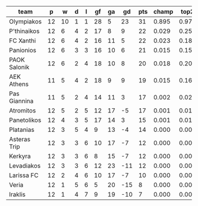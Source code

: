 |     team     | p  | w  | d | l | gf | ga | gd  | pts | champ | top2  | top3  | top4  |  5-7  | bot4  | bot3  | bot2  |
|--------------|----|----|---|---|----|----|-----|-----|-------|-------|-------|-------|-------|-------|-------|-------|
| Olympiakos   | 12 | 10 | 1 | 1 | 28 |  5 |  23 |  31 | 0.895 | 0.971 | 0.990 | 0.997 | 0.003 | 0.000 | 0.000 | 0.000|
| P'thinaikos  | 12 |  6 | 4 | 2 | 17 |  8 |   9 |  22 | 0.029 | 0.259 | 0.462 | 0.630 | 0.289 | 0.001 | 0.000 | 0.000|
| FC Xanthi    | 12 |  6 | 4 | 2 | 16 | 11 |   5 |  22 | 0.023 | 0.187 | 0.365 | 0.523 | 0.359 | 0.003 | 0.001 | 0.000|
| Panionios    | 12 |  6 | 3 | 3 | 16 | 10 |   6 |  21 | 0.015 | 0.154 | 0.309 | 0.471 | 0.376 | 0.003 | 0.000 | 0.000|
| PAOK Salonik | 12 |  6 | 2 | 4 | 18 | 10 |   8 |  20 | 0.018 | 0.202 | 0.374 | 0.542 | 0.346 | 0.003 | 0.001 | 0.000|
| AEK Athens   | 11 |  5 | 4 | 2 | 18 |  9 |   9 |  19 | 0.015 | 0.169 | 0.332 | 0.481 | 0.365 | 0.004 | 0.001 | 0.000|
| Pas Giannina | 11 |  5 | 2 | 4 | 14 | 11 |   3 |  17 | 0.002 | 0.026 | 0.064 | 0.132 | 0.345 | 0.051 | 0.023 | 0.008|
| Atromitos    | 12 |  5 | 2 | 5 | 12 | 17 |  -5 |  17 | 0.001 | 0.014 | 0.043 | 0.089 | 0.299 | 0.076 | 0.037 | 0.015|
| Panetolikos  | 12 |  4 | 3 | 5 | 17 | 14 |   3 |  15 | 0.001 | 0.017 | 0.048 | 0.097 | 0.305 | 0.072 | 0.034 | 0.013|
| Platanias    | 12 |  3 | 5 | 4 |  9 | 13 |  -4 |  14 | 0.000 | 0.003 | 0.009 | 0.023 | 0.131 | 0.209 | 0.121 | 0.056|
| Asteras Trip | 12 |  3 | 3 | 6 | 10 | 17 |  -7 |  12 | 0.000 | 0.001 | 0.002 | 0.006 | 0.057 | 0.424 | 0.288 | 0.165|
| Kerkyra      | 12 |  3 | 3 | 6 |  8 | 15 |  -7 |  12 | 0.000 | 0.000 | 0.001 | 0.005 | 0.047 | 0.462 | 0.320 | 0.178|
| Levadiakos   | 12 |  3 | 3 | 6 | 12 | 23 | -11 |  12 | 0.000 | 0.000 | 0.002 | 0.004 | 0.035 | 0.564 | 0.413 | 0.253|
| Larissa FC   | 12 |  2 | 4 | 6 | 10 | 17 |  -7 |  10 | 0.000 | 0.000 | 0.001 | 0.002 | 0.032 | 0.529 | 0.373 | 0.225|
| Veria        | 12 |  1 | 5 | 6 |  5 | 20 | -15 |   8 | 0.000 | 0.000 | 0.000 | 0.000 | 0.005 | 0.826 | 0.722 | 0.578|
| Iraklis      | 12 |  1 | 4 | 7 |  9 | 19 | -10 |   7 | 0.000 | 0.000 | 0.000 | 0.000 | 0.007 | 0.775 | 0.664 | 0.508|
